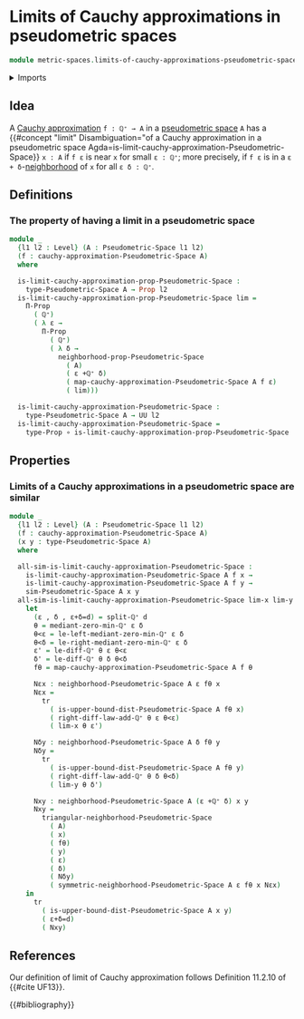# Limits of Cauchy approximations in pseudometric spaces

```agda
module metric-spaces.limits-of-cauchy-approximations-pseudometric-spaces where
```

<details><summary>Imports</summary>

```agda
open import elementary-number-theory.positive-rational-numbers

open import foundation.dependent-pair-types
open import foundation.function-types
open import foundation.identity-types
open import foundation.propositions
open import foundation.subtypes
open import foundation.transport-along-identifications
open import foundation.universe-levels

open import metric-spaces.cauchy-approximations-pseudometric-spaces
open import metric-spaces.pseudometric-spaces
open import metric-spaces.similarity-of-elements-pseudometric-spaces
```

</details>

## Idea

A
[Cauchy approximation](metric-spaces.cauchy-approximations-pseudometric-spaces.md)
`f : ℚ⁺ → A` in a [pseudometric space](metric-spaces.pseudometric-spaces.md) `A`
has a
{{#concept "limit" Disambiguation="of a Cauchy approximation in a pseudometric space Agda=is-limit-cauchy-approximation-Pseudometric-Space}}
`x : A` if `f ε` is near `x` for small `ε : ℚ⁺`; more precisely, if `f ε` is in
a `ε + δ`-[neighborhood](metric-spaces.rational-neighborhoods.md) of `x` for all
`ε δ : ℚ⁺`.

## Definitions

### The property of having a limit in a pseudometric space

```agda
module _
  {l1 l2 : Level} (A : Pseudometric-Space l1 l2)
  (f : cauchy-approximation-Pseudometric-Space A)
  where

  is-limit-cauchy-approximation-prop-Pseudometric-Space :
    type-Pseudometric-Space A → Prop l2
  is-limit-cauchy-approximation-prop-Pseudometric-Space lim =
    Π-Prop
      ( ℚ⁺)
      ( λ ε →
        Π-Prop
          ( ℚ⁺)
          ( λ δ →
            neighborhood-prop-Pseudometric-Space
              ( A)
              ( ε +ℚ⁺ δ)
              ( map-cauchy-approximation-Pseudometric-Space A f ε)
              ( lim)))

  is-limit-cauchy-approximation-Pseudometric-Space :
    type-Pseudometric-Space A → UU l2
  is-limit-cauchy-approximation-Pseudometric-Space =
    type-Prop ∘ is-limit-cauchy-approximation-prop-Pseudometric-Space
```

## Properties

### Limits of a Cauchy approximations in a pseudometric space are similar

```agda
module _
  {l1 l2 : Level} (A : Pseudometric-Space l1 l2)
  (f : cauchy-approximation-Pseudometric-Space A)
  (x y : type-Pseudometric-Space A)
  where

  all-sim-is-limit-cauchy-approximation-Pseudometric-Space :
    is-limit-cauchy-approximation-Pseudometric-Space A f x →
    is-limit-cauchy-approximation-Pseudometric-Space A f y →
    sim-Pseudometric-Space A x y
  all-sim-is-limit-cauchy-approximation-Pseudometric-Space lim-x lim-y d =
    let
      (ε , δ , ε+δ=d) = split-ℚ⁺ d
      θ = mediant-zero-min-ℚ⁺ ε δ
      θ<ε = le-left-mediant-zero-min-ℚ⁺ ε δ
      θ<δ = le-right-mediant-zero-min-ℚ⁺ ε δ
      ε' = le-diff-ℚ⁺ θ ε θ<ε
      δ' = le-diff-ℚ⁺ θ δ θ<δ
      fθ = map-cauchy-approximation-Pseudometric-Space A f θ

      Nεx : neighborhood-Pseudometric-Space A ε fθ x
      Nεx =
        tr
          ( is-upper-bound-dist-Pseudometric-Space A fθ x)
          ( right-diff-law-add-ℚ⁺ θ ε θ<ε)
          ( lim-x θ ε')

      Nδy : neighborhood-Pseudometric-Space A δ fθ y
      Nδy =
        tr
          ( is-upper-bound-dist-Pseudometric-Space A fθ y)
          ( right-diff-law-add-ℚ⁺ θ δ θ<δ)
          ( lim-y θ δ')

      Nxy : neighborhood-Pseudometric-Space A (ε +ℚ⁺ δ) x y
      Nxy =
        triangular-neighborhood-Pseudometric-Space
          ( A)
          ( x)
          ( fθ)
          ( y)
          ( ε)
          ( δ)
          ( Nδy)
          ( symmetric-neighborhood-Pseudometric-Space A ε fθ x Nεx)
    in
      tr
        ( is-upper-bound-dist-Pseudometric-Space A x y)
        ( ε+δ=d)
        ( Nxy)
```

## References

Our definition of limit of Cauchy approximation follows Definition 11.2.10 of
{{#cite UF13}}.

{{#bibliography}}
